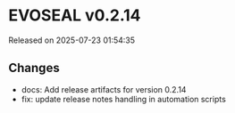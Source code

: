 # EVOSEAL v0.2.14
Released on 2025-07-23 01:54:35

## Changes
- docs: Add release artifacts for version 0.2.14
- fix: update release notes handling in automation scripts